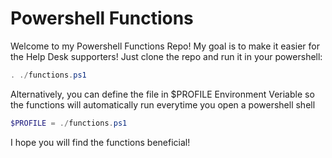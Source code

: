 # Powershell Functions
Welcome to my Powershell Functions Repo! 
My goal is to make it easier for the Help Desk supporters!
Just clone the repo and run it in your powershell:
```powershell
. ./functions.ps1
```
Alternatively, you can define the file in $PROFILE Environment Veriable so the functions will automatically run everytime you open a powershell shell
```powershell
$PROFILE = ./functions.ps1
```
I hope you will find the functions beneficial!
